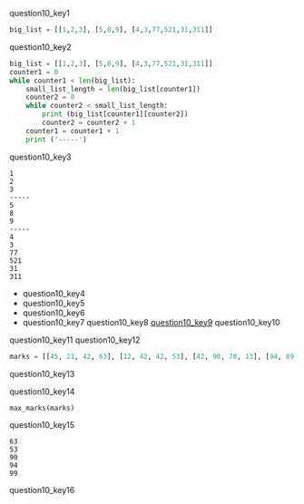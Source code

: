question10_key1


```python
big_list = [[1,2,3], [5,8,9], [4,3,77,521,31,311]]
```

question10_key2


```python
big_list = [[1,2,3], [5,8,9], [4,3,77,521,31,311]]
counter1 = 0
while counter1 < len(big_list):
    small_list_length = len(big_list[counter1])
    counter2 = 0
    while counter2 < small_list_length:
        print (big_list[counter1][counter2])
        counter2 = counter2 + 1
    counter1 = counter1 + 1
    print ('-----')
```

question10_key3


```
1
2
3
-----
5
8
9
-----
4
3
77
521
31
311
```
* question10_key4
* question10_key5
* question10_key6
* question10_key7
question10_key8
[question10_key9](http://www.pythontutor.com)
question10_key10



question10_key11
question10_key12


```python
marks = [[45, 21, 42, 63], [12, 42, 42, 53], [42, 90, 78, 13], [94, 89, 78, 76], [87, 55, 98, 99]]
```

question10_key13


question10_key14


```python
max_marks(marks)
```

question10_key15


```
63
53
90
94
99
```
question10_key16
